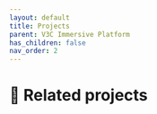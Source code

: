 ```yaml
---
layout: default
title: Projects
parent: V3C Immersive Platform
has_children: false
nav_order: 2
---
```


# 🚧 Related projects
